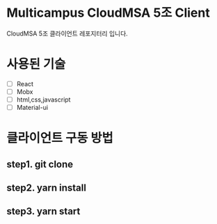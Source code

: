 # Multicampus CloudMSA 5조 Client
CloudMSA 5조 클라이언트 레포지터리 입니다.
# 사용된 기술
- [ ] React
- [ ] Mobx
- [ ] html,css,javascript
- [ ] Material-ui
# 클라이언트 구동 방법
## step1. git clone
## step2. yarn install
## step3. yarn start
